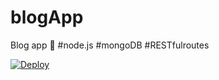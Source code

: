 # blogApp
Blog app :book: #node.js #mongoDB #RESTfulroutes

<a href="https://radiant-temple-20196.herokuapp.com/blogs">
  <img src="https://www.herokucdn.com/deploy/button.svg" alt="Deploy">
</a>
